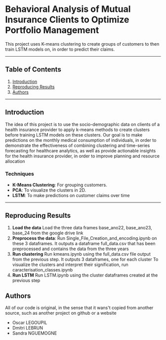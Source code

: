 # Behavioral Analysis of Mutual Insurance Clients to Optimize Portfolio Management

This project uses K-means clustering to create groups of customers to then train LSTM models on, in order to predict their claims.

---

## Table of Contents
1. [Introduction](#introduction)
2. [Reproducing Results](#reproducing-results)
3. [Authors](#authors)

---

## Introduction

The idea of this project is to use the socio-demographic data on clients of a health insurance provider to apply k-means methods to create clusters before training LSTM models on these clusters. Our goal is to make predictions on the monthly medical consumption of individuals, in order to demonstrate the effectiveness of combining clustering and time-series forecasting for healthcare analytics, as well as provide actionable insights for the health insurance provider, in order to improve planning and resource allocation

### Techniques
- **K-Means Clustering**: For grouping customers.
- **PCA**: To visualize the clusters in 2D.
- **LSTM**: To make predictions on customer claims over time

---

## Reproducing Results
1. **Load the data**
Load the three data frames base_ano22, base_ano23, base_24 from the google drive link
3. **Preprocess the data**:
Run Single_File_Creation_and_encoding.ipynb on these 3 dataframes. It outputs a dataframe full_data.csv that has been preprocessed and contains the data from the three years
4. **Run clustering**
Run kmeans.ipynb using the full_data.csv file output from the previous step. It outputs 3 dataframes, one for each cluster
To visualize the clusters and interpret their signification, run caracterisation_classes.ipynb
6. **Run LSTM**
Run LSTM.ipynb using the cluster dataframes created at the previous step




## Authors
All of our code is original, in the sense that it wans't copied from another source, such as another project on github or a website
- Oscar LEGOUPIL
- Dmitri LEBRUN
- Sandra NGUEMOGNE
